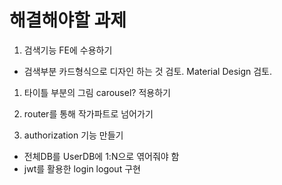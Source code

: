 # 해결해야할 과제

1. 검색기능 FE에 수용하기

- 검색부분 카드형식으로 디자인 하는 것 검토. Material Design 검토.

1. 타이틀 부분의 그림 carousel? 적용하기

1. router를 통해 작가파트로 넘어가기

1. authorization 기능 만들기

- 전체DB를 UserDB에 1:N으로 엮어줘야 함
- jwt를 활용한 login logout 구현
